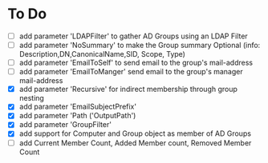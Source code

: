 # To Do

- [ ] add parameter 'LDAPFilter' to gather AD Groups using an LDAP Filter
- [ ] add parameter 'NoSummary' to make the Group summary Optional (info: Description,DN,CanonicalName,SID, Scope, Type)
- [ ] add parameter 'EmailToSelf' to send email to the group's mail-address
- [ ] add parameter 'EmailToManger' send email to the group's manager mail-address
- [x] add parameter 'Recursive' for indirect membership through group nesting
- [x] add parameter 'EmailSubjectPrefix'
- [x] add parameter 'Path ('OutputPath')
- [x] add parameter 'GroupFilter'
- [x] add support for Computer and Group object as member of AD Groups
- [ ] add Current Member Count, Added Member count, Removed Member Count
